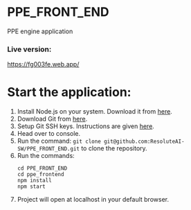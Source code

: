 # PPE_FRONT_END

PPE engine application

### Live version:

https://fg003fe.web.app/

# Start the application:

1. Install Node.js on your system. Download it from [here](https://nodejs.org/en/download/).
2. Download Git from [here](https://git-scm.com/downloads).
3. Setup Git SSH keys. Instructions are given [here](http://guides.beanstalkapp.com/version-control/git-on-windows.html).
4. Head over to console.
5. Run the command: `git clone git@github.com:ResoluteAI-SW/PPE_FRONT_END.git` to clone the repository.
6. Run the commands:
   ```Shell
   cd PPE_FRONT_END
   cd ppe_frontend
   npm install
   npm start
   ```
7. Project will open at localhost in your default browser.
